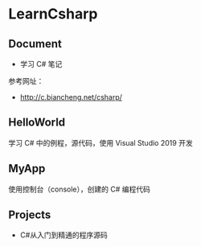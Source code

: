 # LearnCsharp

## Document

- 学习 C# 笔记

参考网址：

- http://c.biancheng.net/csharp/

## HelloWorld

学习 C# 中的例程，源代码，使用 Visual Studio 2019 开发

## MyApp

使用控制台（console），创建的 C# 编程代码

## Projects

- C#从入门到精通的程序源码
